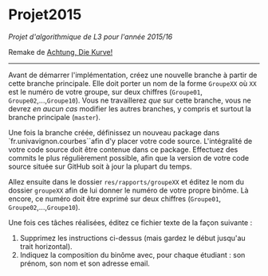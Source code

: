 Projet2015
=======
*Projet d'algorithmique de L3 pour l'année 2015/16*

Remake de [Achtung, Die Kurve!](https://en.wikipedia.org/wiki/Achtung,_die_Kurve!)

-----------------------------------------------------------------------

Avant de démarrer l'implémentation, créez une nouvelle branche à partir de cette branche principale. 
Elle doit porter un nom de la forme `GroupeXX` où `XX` est le numéro de votre groupe, sur deux chiffres (`Groupe01`, `Groupe02`,...,`Groupe10`). 
Vous ne travaillerez *que* sur cette branche, vous ne devrez *en aucun cas* modifier les autres branches, y compris et surtout la branche principale (`master`).

Une fois la branche créée, définissez un nouveau package dans `fr.univavignon.courbes``afin d'y placer votre code source.
L'intégralité de votre code source doit être contenue dans ce package. Effectuez des commits le plus régulièrement possible,
afin que la version de votre code source située sur GitHub soit à jour la plupart du temps.

Allez ensuite dans le dossier `res/rapports/groupeXX` et éditez le nom du dossier `groupeXX` afin de lui donner le numéro de votre propre binôme. Là encore, ce numéro doit être exprimé sur deux chiffres (`Groupe01`, `Groupe02`,...,`Groupe10`).

Une fois ces tâches réalisées, éditez ce fichier texte de la façon suivante :
 1. Supprimez les instructions ci-dessus (mais gardez le début jusqu'au trait horizontal).
 2. Indiquez la composition du binôme avec, pour chaque étudiant : son prénom, son nom et son adresse email.

